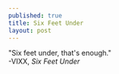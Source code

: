 ```yaml
---
published: true
title: Six Feet Under
layout: post
---
```

"Six feet under, that's enough."
<br/>
-VIXX, *Six Feet Under*